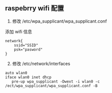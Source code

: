## raspebrry wifi 配置

1. 修改 /etc/wpa_supplicant/wpa_supplicant.conf

添加 wifi 信息 
```
network{
    ssid="SSID"
    psk="pasword"
}
```
2. 修改 /etc/network/interfaces
 ```
 auto wlan0
 iface wlan0 inet dhcp
    pre-up wpa_supplicant -Dwext -i wlan0 -c /ect/wpa_supplicant/wpa_supplicant.conf -B
```